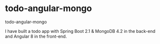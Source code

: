 # todo-angular-mongo
todo-angular-mongo

I have built a todo app with Spring Boot 2.1 & MongoDB 4.2 in the back-end and Angular 8 in the front-end.
